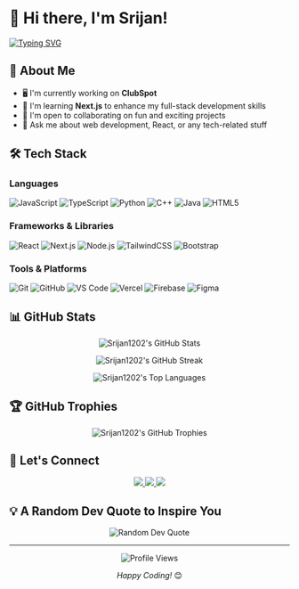# 👋 Hi there, I'm Srijan!

[![Typing SVG](https://readme-typing-svg.herokuapp.com?font=Fira+Code&pause=1000&width=435&lines=Full-stack+Developer;Always+learning+new+things)](https://git.io/typing-svg)

## 🚀 About Me
- 🖥️ I'm currently working on **ClubSpot**
- 🌱 I'm learning **Next.js** to enhance my full-stack development skills
- 🤝 I'm open to collaborating on fun and exciting projects
- 💬 Ask me about web development, React, or any tech-related stuff

## 🛠️ Tech Stack

### Languages
![JavaScript](https://img.shields.io/badge/-JavaScript-F7DF1E?style=flat-square&logo=javascript&logoColor=black)
![TypeScript](https://img.shields.io/badge/-TypeScript-3178C6?style=flat-square&logo=typescript&logoColor=white)
![Python](https://img.shields.io/badge/-Python-3776AB?style=flat-square&logo=python&logoColor=white)
![C++](https://img.shields.io/badge/-C++-00599C?style=flat-square&logo=c%2B%2B&logoColor=white)
![Java](https://img.shields.io/badge/-Java-007396?style=flat-square&logo=java&logoColor=white)
![HTML5](https://img.shields.io/badge/-HTML5-E34F26?style=flat-square&logo=html5&logoColor=white)

### Frameworks & Libraries
![React](https://img.shields.io/badge/-React-61DAFB?style=flat-square&logo=react&logoColor=black)
![Next.js](https://img.shields.io/badge/-Next.js-000000?style=flat-square&logo=next.js&logoColor=white)
![Node.js](https://img.shields.io/badge/-Node.js-339933?style=flat-square&logo=node.js&logoColor=white)
![TailwindCSS](https://img.shields.io/badge/-TailwindCSS-38B2AC?style=flat-square&logo=tailwind-css&logoColor=white)
![Bootstrap](https://img.shields.io/badge/-Bootstrap-7952B3?style=flat-square&logo=bootstrap&logoColor=white)

### Tools & Platforms
![Git](https://img.shields.io/badge/-Git-F05032?style=flat-square&logo=git&logoColor=white)
![GitHub](https://img.shields.io/badge/-GitHub-181717?style=flat-square&logo=github)
![VS Code](https://img.shields.io/badge/-VS%20Code-007ACC?style=flat-square&logo=visual-studio-code)
![Vercel](https://img.shields.io/badge/-Vercel-000000?style=flat-square&logo=vercel&logoColor=white)
![Firebase](https://img.shields.io/badge/-Firebase-FFCA28?style=flat-square&logo=firebase&logoColor=black)
![Figma](https://img.shields.io/badge/-Figma-F24E1E?style=flat-square&logo=figma&logoColor=white)

## 📊 GitHub Stats

<p align="center">
  <img src="https://github-readme-stats.vercel.app/api?username=Srijan1202&show_icons=true&theme=tokyonight" alt="Srijan1202's GitHub Stats" />
</p>

<p align="center">
  <img src="https://github-readme-streak-stats.herokuapp.com/?user=Srijan1202&theme=tokyonight" alt="Srijan1202's GitHub Streak" />
</p>

<p align="center">
  <img src="https://github-readme-stats.vercel.app/api/top-langs/?username=Srijan1202&layout=compact&theme=tokyonight" alt="Srijan1202's Top Languages" />
</p>

## 🏆 GitHub Trophies

<p align="center">
  <img src="https://github-profile-trophy.vercel.app/?username=Srijan1202&theme=tokyonight&column=4&margin-w=15&margin-h=15" alt="Srijan1202's GitHub Trophies" />
</p>

## 📣 Let's Connect

<p align="center">
  <a href="https://linkedin.com/in/srijansrivastava1202">
    <img src="https://img.shields.io/badge/-LinkedIn-0077B5?style=for-the-badge&logo=Linkedin&logoColor=white"/>
  </a>
  <a href="https://instagram.com/srijan.0_0">
    <img src="https://img.shields.io/badge/-Instagram-E4405F?style=for-the-badge&logo=Instagram&logoColor=white"/>
  </a>
  <a href="https://discord.com/invite/nw2XKYMf">
    <img src="https://img.shields.io/badge/-Discord-7289DA?style=for-the-badge&logo=discord&logoColor=white"/>
  </a>
</p>

## 💡 A Random Dev Quote to Inspire You

<p align="center">
  <img src="https://quotes-github-readme.vercel.app/api?type=horizontal&theme=tokyonight" alt="Random Dev Quote" />
</p>

---

<p align="center">
  <img src="https://komarev.com/ghpvc/?username=Srijan1202&color=blueviolet&style=flat-square&label=Profile+Views" alt="Profile Views" />
</p>

<p align="center">
  <i>Happy Coding!</i> 😊
</p>

